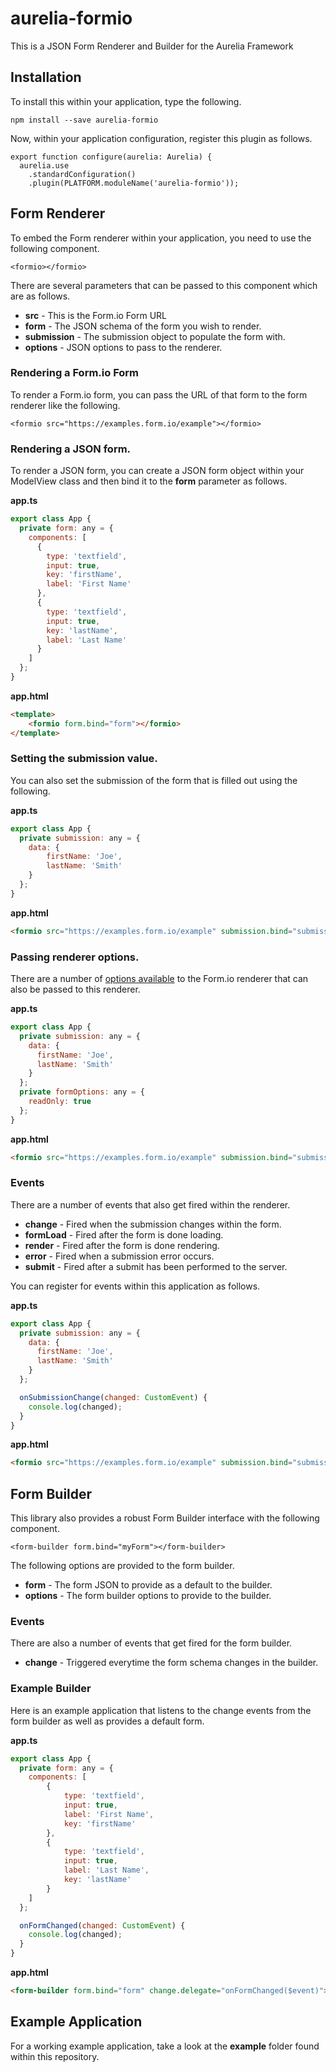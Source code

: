 # aurelia-formio
This is a JSON Form Renderer and Builder for the Aurelia Framework

## Installation
To install this within your application, type the following.

```
npm install --save aurelia-formio
```

Now, within your application configuration, register this plugin as follows.

```
export function configure(aurelia: Aurelia) {
  aurelia.use
    .standardConfiguration()
    .plugin(PLATFORM.moduleName('aurelia-formio'));
```

## Form Renderer
To embed the Form renderer within your application, you need to use the following component.

```
<formio></formio>
```

There are several parameters that can be passed to this component which are as follows.

 - **src** - This is the Form.io Form URL
 - **form** - The JSON schema of the form you wish to render.
 - **submission** - The submission object to populate the form with.
 - **options** - JSON options to pass to the renderer.

### Rendering a Form.io Form
To render a Form.io form, you can pass the URL of that form to the form renderer like the following.

```
<formio src="https://examples.form.io/example"></formio>
```

### Rendering a JSON form.
To render a JSON form, you can create a JSON form object within your ModelView class and then bind it to the **form** parameter as follows.

**app.ts**
```js
export class App {
  private form: any = {
    components: [
      {
        type: 'textfield',
        input: true,
        key: 'firstName',
        label: 'First Name'
      },
      {
        type: 'textfield',
        input: true,
        key: 'lastName',
        label: 'Last Name'
      }
    ]
  };
}
```

**app.html**
```html
<template>
    <formio form.bind="form"></formio>
</template>
```

### Setting the submission value.
You can also set the submission of the form that is filled out using the following.

**app.ts**
```js
export class App {
  private submission: any = {
    data: {
        firstName: 'Joe',
        lastName: 'Smith'
    }
  };
}
```

**app.html**
```html
<formio src="https://examples.form.io/example" submission.bind="submission"></formio>
```

### Passing renderer options.
There are a number of [options available](https://github.com/formio/formio.js/wiki/Form-Renderer#options) to the Form.io renderer that can also be passed to this renderer.

**app.ts**
```js
export class App {
  private submission: any = {
    data: {
      firstName: 'Joe',
      lastName: 'Smith'
    }
  };
  private formOptions: any = {
    readOnly: true
  };
}
```

**app.html**
```html
<formio src="https://examples.form.io/example" submission.bind="submission" options.bind="formOptions"></formio>
```

### Events
There are a number of events that also get fired within the renderer.

 - **change** - Fired when the submission changes within the form.
 - **formLoad** - Fired after the form is done loading.
 - **render** - Fired after the form is done rendering.
 - **error** - Fired when a submission error occurs.
 - **submit** - Fired after a submit has been performed to the server.

You can register for events within this application as follows.

**app.ts**
```js
export class App {
  private submission: any = {
    data: {
      firstName: 'Joe',
      lastName: 'Smith'
    }
  };

  onSubmissionChange(changed: CustomEvent) {
    console.log(changed);
  }
}
```

**app.html**
```html
<formio src="https://examples.form.io/example" submission.bind="submission" change.delegate="onSubmissionChange($event)"></formio>
```

## Form Builder
This library also provides a robust Form Builder interface with the following component.

```
<form-builder form.bind="myForm"></form-builder>
```

The following options are provided to the form builder.

 - **form** - The form JSON to provide as a default to the builder.
 - **options** - The form builder options to provide to the builder.

### Events
There are also a number of events that get fired for the form builder.

 - **change** - Triggered everytime the form schema changes in the builder.

### Example Builder
Here is an example application that listens to the change events from the form builder as well as provides a default form.

**app.ts**
```js
export class App {
  private form: any = {
    components: [
        {
            type: 'textfield',
            input: true,
            label: 'First Name',
            key: 'firstName'
        },
        {
            type: 'textfield',
            input: true,
            label: 'Last Name',
            key: 'lastName'
        }
    ]
  };

  onFormChanged(changed: CustomEvent) {
    console.log(changed);
  }
}
```

**app.html**
```html
<form-builder form.bind="form" change.delegate="onFormChanged($event)"></form-builder>
```

## Example Application
For a working example application, take a look at the **example** folder found within this repository.

